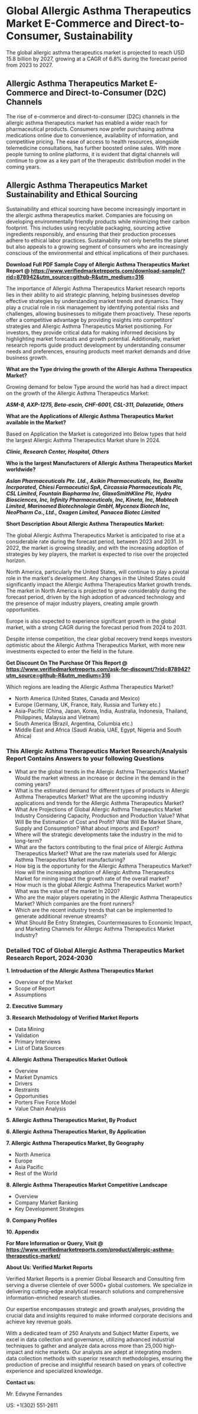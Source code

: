 <h1>Global Allergic Asthma Therapeutics Market E-Commerce and Direct-to-Consumer, Sustainability</h1><p class=""><p>The global allergic asthma therapeutics market is projected to reach USD 15.8 billion by 2027, growing at a CAGR of 6.8% during the forecast period from 2023 to 2027.</p><h2>Allergic Asthma Therapeutics Market E-Commerce and Direct-to-Consumer (D2C) Channels</h2><p>The rise of e-commerce and direct-to-consumer (D2C) channels in the allergic asthma therapeutics market has enabled a wider reach for pharmaceutical products. Consumers now prefer purchasing asthma medications online due to convenience, availability of information, and competitive pricing. The ease of access to health resources, alongside telemedicine consultations, has further boosted online sales. With more people turning to online platforms, it is evident that digital channels will continue to grow as a key part of the therapeutic distribution model in the coming years.</p><h2>Allergic Asthma Therapeutics Market Sustainability and Ethical Sourcing</h2><p>Sustainability and ethical sourcing have become increasingly important in the allergic asthma therapeutics market. Companies are focusing on developing environmentally friendly products while minimizing their carbon footprint. This includes using recyclable packaging, sourcing active ingredients responsibly, and ensuring that their production processes adhere to ethical labor practices. Sustainability not only benefits the planet but also appeals to a growing segment of consumers who are increasingly conscious of the environmental and ethical implications of their purchases.</p></p><p class=""><strong>Download Full PDF Sample Copy of Allergic Asthma Therapeutics Market Report @ <a href="https://www.verifiedmarketreports.com/download-sample/?rid=878942&utm_source=github-R&utm_medium=316" target="_blank">https://www.verifiedmarketreports.com/download-sample/?rid=878942&utm_source=github-R&utm_medium=316</a></strong></p><p>The importance of&nbsp;Allergic Asthma Therapeutics Market research reports lies in their ability to aid strategic planning, helping businesses develop effective strategies by understanding market trends and dynamics. They play a crucial role in risk management by identifying potential risks and challenges, allowing businesses to mitigate them proactively. These reports offer a competitive advantage by providing insights into competitors' strategies and Allergic Asthma Therapeutics Market positioning. For investors, they provide critical data for making informed decisions by highlighting market forecasts and growth potential. Additionally, market research reports guide product development by understanding consumer needs and preferences, ensuring products meet market demands and drive business growth.</p><p><strong>What are the&nbsp;Type driving the growth of the Allergic Asthma Therapeutics Market?</strong></p><p id="" class="">Growing demand for below Type around the world has had a direct impact on the growth of the Allergic Asthma Therapeutics Market:</p><p class=""><em><strong>ASM-8, AXP-1275, Beta-escin, CHF-6001, CSL-311, Dalazatide, Others</strong></em></p><p class=""><strong>What are the&nbsp;Applications&nbsp;of Allergic Asthma Therapeutics Market available in the Market?</strong></p><p id="" class="">Based on Application the Market is categorized into Below types that held the largest Allergic Asthma Therapeutics Market share In 2024.</p><p class=""><em><strong>Clinic, Research Center, Hospital, Others</strong></em></p><p class=""><strong>Who is the largest Manufacturers of Allergic Asthma Therapeutics Market worldwide?</strong></p><p><em><strong>Aslan Pharmaceuticals Pte. Ltd., Axikin Pharmaceuticals, Inc, Baxalta Incrporated, Chiesi Farmaceutici SpA, Circassia Pharmaceuticals Plc, CSL Limited, Fountain Biopharma Inc, GlaxoSmithKline Plc, Hydra Biosciences, Inc, Infinity Pharmaceuticals, Inc, Kineta, Inc, Mabtech Limited, Marinomed Biotechnologie GmbH, Mycenax Biotech Inc, NeoPharm Co., Ltd., Oxagen Limited, Panacea Biotec Limited</strong></em></p><p id="" class=""><strong>Short Description About Allergic Asthma Therapeutics Market:</strong></p><p>The global Allergic Asthma Therapeutics Market is anticipated to rise at a considerable rate during the forecast period, between 2023 and 2031. In 2022, the market is growing steadily, and with the increasing adoption of strategies by key players, the market is expected to rise over the projected horizon.</p><p>North America, particularly the United States, will continue to play a pivotal role in the market's development. Any changes in the United States could significantly impact the Allergic Asthma Therapeutics Market growth trends. The market in North America is projected to grow considerably during the forecast period, driven by the high adoption of advanced technology and the presence of major industry players, creating ample growth opportunities.</p><p>Europe is also expected to experience significant growth in the global market, with a strong CAGR during the forecast period from 2024 to 2031.</p><p>Despite intense competition, the clear global recovery trend keeps investors optimistic about the Allergic Asthma Therapeutics Market, with more new investments expected to enter the field in the future.</p><p id="" class=""><strong>Get Discount On The Purchase Of This Report @ <a href="https://www.verifiedmarketreports.com/ask-for-discount/?rid=878942?utm_source=github-R&utm_medium=316" target="_blank">https://www.verifiedmarketreports.com/ask-for-discount/?rid=878942?utm_source=github-R&utm_medium=316</a></strong></p><p class="">Which regions are leading the Allergic Asthma Therapeutics Market?</p><ul><li>North America (United States, Canada and Mexico)</li><li>Europe (Germany, UK, France, Italy, Russia and Turkey etc.)</li><li>Asia-Pacific (China, Japan, Korea, India, Australia, Indonesia, Thailand, Philippines, Malaysia and Vietnam)</li><li>South America (Brazil, Argentina, Columbia etc.)</li><li>Middle East and Africa (Saudi Arabia, UAE, Egypt, Nigeria and South Africa)</li></ul><h3 id="" class="">This Allergic Asthma Therapeutics Market Research/Analysis Report Contains Answers to your following Questions</h3><ul><li>What are the global trends in the Allergic Asthma Therapeutics Market? Would the market witness an increase or decline in the demand in the coming years?</li><li>What is the estimated demand for different types of products in Allergic Asthma Therapeutics Market? What are the upcoming industry applications and trends for the Allergic Asthma Therapeutics Market?</li><li>What Are Projections of Global Allergic Asthma Therapeutics Market Industry Considering Capacity, Production and Production Value? What Will Be the Estimation of Cost and Profit? What Will Be Market Share, Supply and Consumption? What about imports and Export?</li><li>Where will the strategic developments take the industry in the mid to long-term?</li><li>What are the factors contributing to the final price of Allergic Asthma Therapeutics Market? What are the raw materials used for Allergic Asthma Therapeutics Market manufacturing?</li><li>How big is the opportunity for the Allergic Asthma Therapeutics Market? How will the increasing adoption of Allergic Asthma Therapeutics Market for mining impact the growth rate of the overall market?</li><li>How much is the global Allergic Asthma Therapeutics Market worth? What was the value of the market In 2020?</li><li>Who are the major players operating in the Allergic Asthma Therapeutics Market? Which companies are the front runners?</li><li>Which are the recent industry trends that can be implemented to generate additional revenue streams?</li><li>What Should Be Entry Strategies, Countermeasures to Economic Impact, and Marketing Channels for Allergic Asthma Therapeutics Market Industry?</li></ul><h3 id="" class="">Detailed TOC of Global Allergic Asthma Therapeutics Market Research Report, 2024-2030</h3><p id="" class=""><strong>1. Introduction of the Allergic Asthma Therapeutics Market</strong></p><ul><li>Overview of the Market</li><li>Scope of Report</li><li>Assumptions</li></ul><p id="" class=""><strong>2. Executive Summary</strong></p><p id="" class=""><strong>3. Research Methodology of Verified Market Reports</strong></p><ul><li>Data Mining</li><li>Validation</li><li>Primary Interviews</li><li>List of Data Sources</li></ul><p id="" class=""><strong>4. Allergic Asthma Therapeutics Market Outlook</strong></p><ul><li>Overview</li><li>Market Dynamics</li><li>Drivers</li><li>Restraints</li><li>Opportunities</li><li>Porters Five Force Model</li><li>Value Chain Analysis</li></ul><p id="" class=""><strong>5. Allergic Asthma Therapeutics Market, By Product</strong></p><p id="" class=""><strong>6. Allergic Asthma Therapeutics Market, By Application</strong></p><p id="" class=""><strong>7. Allergic Asthma Therapeutics Market, By Geography</strong></p><ul><li>North America</li><li>Europe</li><li>Asia Pacific</li><li>Rest of the World</li></ul><p id="" class=""><strong>8. Allergic Asthma Therapeutics Market Competitive Landscape</strong></p><ul><li>Overview</li><li>Company Market Ranking</li><li>Key Development Strategies</li></ul><p id="" class=""><strong>9. Company Profiles</strong></p><p id="" class=""><strong>10. Appendix</strong></p><p id="" class=""><strong>For More Information or Query, Visit @ <a href="https://www.verifiedmarketreports.com/product/allergic-asthma-therapeutics-market/" target="_blank">https://www.verifiedmarketreports.com/product/allergic-asthma-therapeutics-market/</a></strong></p><p id="" class=""><strong>About Us: Verified Market Reports</strong></p><p id="" class="">Verified Market Reports is a premier Global Research and Consulting firm serving a diverse clientele of over 5000+ global customers. We specialize in delivering cutting-edge analytical research solutions and comprehensive information-enriched research studies.</p><p id="" class="">Our expertise encompasses strategic and growth analyses, providing the crucial data and insights required to make informed corporate decisions and achieve key revenue goals.</p><p id="" class="">With a dedicated team of 250 Analysts and Subject Matter Experts, we excel in data collection and governance, utilizing advanced industrial techniques to gather and analyze data across more than 25,000 high-impact and niche markets. Our analysts are adept at integrating modern data collection methods with superior research methodologies, ensuring the production of precise and insightful research based on years of collective experience and specialized knowledge.</p><p id="" class=""><strong>Contact us:</strong></p><p id="" class="">Mr. Edwyne Fernandes</p><p id="" class="">US: +1(302) 551-2611</p>